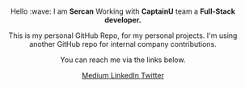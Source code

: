<br>
<p align="center">
  Hello :wave:  I am <b>Sercan</b>
  Working with <b>CaptainU</b> team
  a <b>Full-Stack developer.</b><br />
</p>
<p align="center">This is my personal GitHub Repo, for my personal projects. I'm using another GitHub repo for internal company contributions.</p>
<p align="center">You can reach me via the links below.</p>

<p align = "center">
<span>
<a class="link-gray-dark"  href= 'https://medium.com/@sercanuygur' >Medium </a>
<a class="link-gray-dark"  href= 'https://www.linkedin.com/in/eypsrcnuygr/' >LinkedIn </a>
<a class="link-gray-dark"  href= 'https://twitter.com/eypsrcnuygr' >Twitter </a>
</span>
</p>





